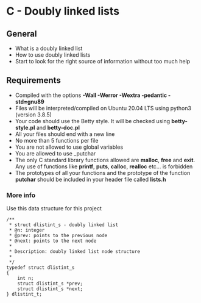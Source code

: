 # C - Doubly linked lists

## General
- What is a doubly linked list
- How to use doubly linked lists
- Start to look for the right source of information without too much help

## Requirements
- Compiled with the options __-Wall -Werror -Wextra -pedantic -std=gnu89__
- Files will be interpreted/compiled on Ubuntu 20.04 LTS using python3 (version 3.8.5)
- Your code should use the Betty style. It will be checked using __betty-style.pl__ and __betty-doc.pl__
- All your files should end with a new line
- No more than 5 functions per file
- You are not allowed to use global variables
- You are allowed to use _putchar
- The only C standard library functions allowed are __malloc__, __free__ and __exit__. Any use of functions like __printf__, __puts__, __calloc__, __realloc__ etc… is forbidden
- The prototypes of all your functions and the prototype of the function __putchar__ should be included in your header file called __lists.h__

### More info
Use this data structure for this project
```
/**
 * struct dlistint_s - doubly linked list
 * @n: integer
 * @prev: points to the previous node
 * @next: points to the next node
 *
 * Description: doubly linked list node structure
 * 
 */
typedef struct dlistint_s
{
    int n;
    struct dlistint_s *prev;
    struct dlistint_s *next;
} dlistint_t;
``````